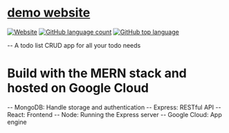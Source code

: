 # [demo website](https://todos-283807.uc.r.appspot.com/)

[![Website](https://img.shields.io/website?down_color=red&down_message=offline&up_color=green&up_message=online&url=https%3A%2F%2Ftodos-283807.uc.r.appspot.com%2F)](https://todos-283807.uc.r.appspot.com/)
[![GitHub language count](https://img.shields.io/github/languages/count/ziyangll/Todos)](https://todos-283807.uc.r.appspot.com/)
[![GitHub top language](https://img.shields.io/github/languages/top/ziyangll/Todos)](https://todos-283807.uc.r.appspot.com/)

-- A todo list CRUD app for all your todo needs

# Build with the MERN stack and hosted on Google Cloud

-- MongoDB: Handle storage and authentication
-- Express: RESTful API
-- React: Frontend
-- Node: Running the Express server
-- Google Cloud: App engine
